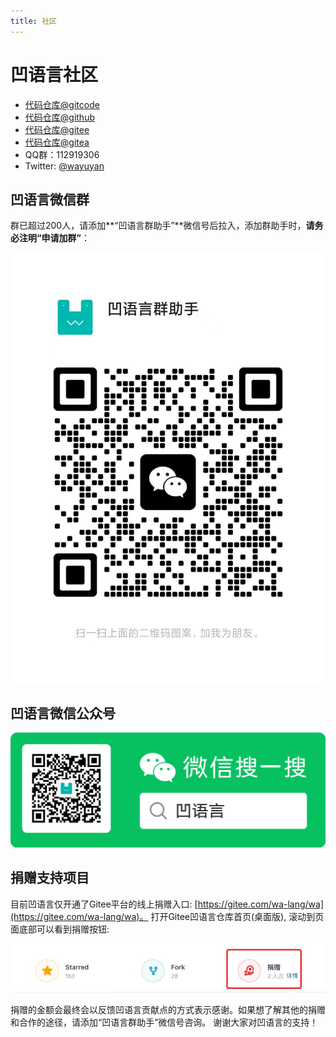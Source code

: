 ```yaml
---
title: 社区
---
```


# 凹语言社区

- [代码仓库@gitcode](https://gitcode.com/wa-lang/wa)
- [代码仓库@github](https://github.com/wa-lang/wa)
- [代码仓库@gitee](https://gitee.com/wa-lang/wa)
- [代码仓库@gitea](https://gitea.com/wa-lang/wa)
- QQ群：112919306
- Twitter: [@wayuyan](https://twitter.com/wayuyan)

## 凹语言微信群

群已超过200人，请添加**“凹语言群助手”**微信号后拉入，添加群助手时，**请务必注明“申请加群”**：

![微信群二维码](/wechatgroup.jpg)

## 凹语言微信公众号

![微信群二维码](/wechat-dev-wa-lang.png)

## 捐赠支持项目

目前凹语言仅开通了Gitee平台的线上捐赠入口: [https://gitee.com/wa-lang/wa](https://gitee.com/wa-lang/wa)。
打开Gitee凹语言仓库首页(桌面版), 滚动到页面底部可以看到捐赠按钮:

![](/donate/wa-donate-gitee.jpg)

捐赠的金额会最终会以反馈凹语言贡献点的方式表示感谢。如果想了解其他的捐赠和合作的途径，请添加“凹语言群助手”微信号咨询。
谢谢大家对凹语言的支持！

